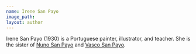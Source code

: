 ```yaml
---
name: Irene San Payo
image_path:
layout: author
---
```

Irene San Payo (1930) is a Portuguese painter, illustrator, and teacher. She is the sister of <a class="text cat-link author" href="/authors/Nuno San Payo/">Nuno San Payo</a> and <a class="text cat-link author" href="/authors/Vasco San Payo/">Vasco San Payo</a>.
